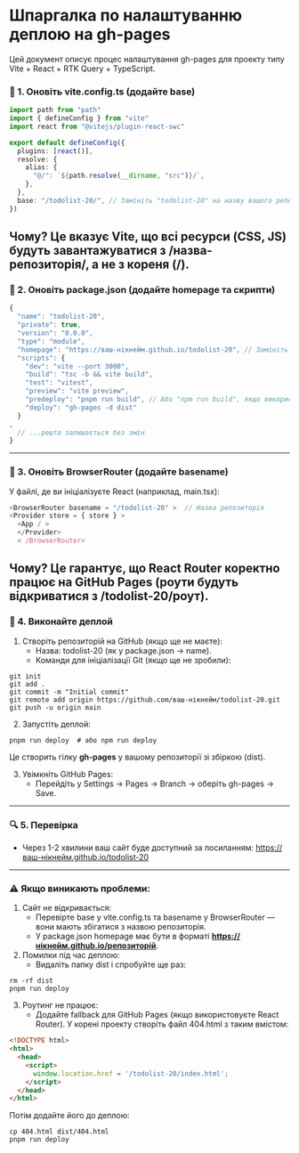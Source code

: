 # Шпаргалка по налаштуванню деплою на gh-pages

Цей документ описує процес налаштування gh-pages для проекту типу Vite + React + RTK Query + TypeScript.

### 🔧 1. Оновіть vite.config.ts (додайте base)

```ts
import path from "path"
import { defineConfig } from "vite"
import react from "@vitejs/plugin-react-swc"

export default defineConfig({
  plugins: [react()],
  resolve: {
    alias: {
      "@/": `${path.resolve(__dirname, "src")}/`,
    },
  },
  base: "/todolist-20/", // Замініть "todolist-20" на назву вашого репозиторія
})
```

Чому?
Це вказує Vite, що всі ресурси (CSS, JS) будуть завантажуватися з **/назва-репозиторія/**, а не з кореня (/).
---
### 📜 2. Оновіть package.json (додайте homepage та скрипти)

```ts
{
  "name": "todolist-20", 
  "private": true, 
  "version": "0.0.0", 
  "type": "module", 
  "homepage": "https://ваш-нікнейм.github.io/todolist-20", // Замініть на ваш GitHub username
  "scripts": {
    "dev": "vite --port 3000",
    "build": "tsc -b && vite build",
    "test": "vitest",
    "preview": "vite preview",
    "predeploy": "pnpm run build", // Або "npm run build", якщо використовуєте npm
    "deploy": "gh-pages -d dist"
  }
,
  // ...решта залишається без змін
}
```
---
### 🚦 3. Оновіть BrowserRouter (додайте basename)

У файлі, де ви ініціалізуєте React (наприклад, main.tsx):

```ts
<BrowserRouter basename = "/todolist-20" >  // Назва репозиторія
<Provider store = { store } >
  <App / >
  </Provider>
  < /BrowserRouter>
```

Чому?
Це гарантує, що React Router коректно працює на GitHub Pages (роути будуть відкриватися з **/todolist-20/роут**).
---
### 🚀 4. Виконайте деплой

1. Створіть репозиторій на GitHub (якщо ще не маєте):
    - Назва: todolist-20 (як у package.json → name).
    - Команди для ініціалізації Git (якщо ще не зробили):

```
git init
git add .
git commit -m "Initial commit"
git remote add origin https://github.com/ваш-нікнейм/todolist-20.git
git push -u origin main
```

2. Запустіть деплой:

```
pnpm run deploy  # або npm run deploy
```

Це створить гілку **gh-pages** у вашому репозиторії зі збіркою (dist).

3. Увімкніть GitHub Pages:
    - Перейдіть у Settings → Pages → Branch → оберіть gh-pages → Save.
---
### 🔍 5. Перевірка
- Через 1-2 хвилини ваш сайт буде доступний за посиланням:
  https://ваш-нікнейм.github.io/todolist-20
---
### ⚠️ Якщо виникають проблеми:
1. Сайт не відкривається:
   - Перевірте base у vite.config.ts та basename у BrowserRouter — вони мають збігатися з назвою репозиторія.
   - У package.json homepage має бути в форматі **https://нікнейм.github.io/репозиторій**.
2. Помилки під час деплою:
   - Видаліть папку dist і спробуйте ще раз:
```
rm -rf dist
pnpm run deploy
```
3. Роутинг не працює:
   - Додайте fallback для GitHub Pages (якщо використовуєте React Router).
     У корені проекту створіть файл 404.html з таким вмістом:
```html
<!DOCTYPE html>
<html>
  <head>
    <script>
      window.location.href = '/todolist-20/index.html';
    </script>
  </head>
</html>
```
Потім додайте його до деплою:
```
cp 404.html dist/404.html
pnpm run deploy
```